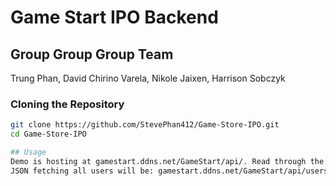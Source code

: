 # Game Start IPO Backend

## Group Group Group Team

Trung Phan, David Chirino Varela, Nikole Jaixen, Harrison Sobczyk

### Cloning the Repository

```bash
git clone https://github.com/StevePhan412/Game-Store-IPO.git
cd Game-Store-IPO

## Usage
Demo is hosting at gamestart.ddns.net/GameStart/api/. Read through the controller before use. For example:
JSON fetching all users will be: gamestart.ddns.net/GameStart/api/users
